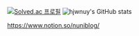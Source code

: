 [![Solved.ac 프로필](http://mazassumnida.wtf/api/v2/generate_badge?boj=rumaroo)](https://solved.ac/rumaroo)
![hjwnuy's GitHub stats](https://github-readme-stats.vercel.app/api?username=hjwnu&show_icons=true&theme=dark)

https://www.notion.so/nuniblog/
